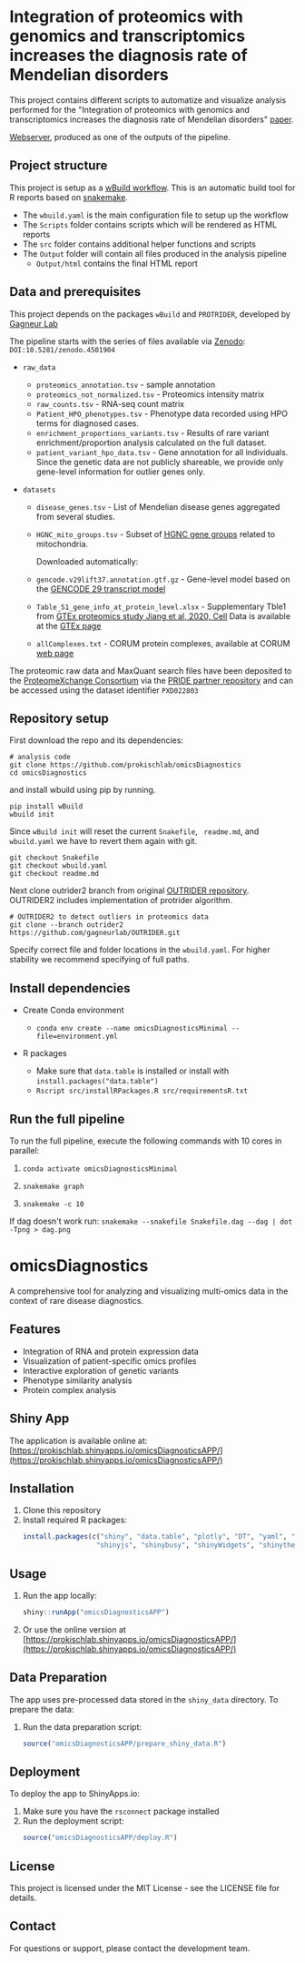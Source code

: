# Integration of proteomics with genomics and transcriptomics increases the diagnosis rate of Mendelian disorders

This project contains different scripts to automatize and visualize analysis performed for the "Integration of proteomics with genomics and transcriptomics increases the diagnosis rate of Mendelian disorders" [paper](https://www.medrxiv.org/content/10.1101/2021.03.09.21253187v1).

[Webserver](https://prokischlab.github.io/omicsDiagnostics/#readme.html), produced as one of the outputs of the pipeline. 

## Project structure

This project is setup as a [wBuild workflow](https://github.com/gagneurlab/wBuild). This is an automatic build tool for R reports based on [snakemake](https://snakemake.readthedocs.io/en/stable/).

* The `wbuild.yaml` is the main configuration file to setup up the workflow
* The `Scripts` folder contains scripts which will be rendered as HTML reports
* The `src` folder contains additional helper functions and scripts
* The `Output` folder will contain all files produced in the analysis pipeline
    * `Output/html` contains the final HTML report

## Data and prerequisites 

This project depends on the packages `wBuild` and `PROTRIDER`, developed by [Gagneur Lab](https://github.com/gagneurlab) 

The pipeline starts with the series of files available via [Zenodo](https://zenodo.org/record/4501904): `DOI:10.5281/zenodo.4501904`

* `raw_data`
  * `proteomics_annotation.tsv` - sample annotation
  * `proteomics_not_normalized.tsv` - Proteomics intensity matrix
  * `raw_counts.tsv` - RNA-seq count matrix
  * `Patient_HPO_phenotypes.tsv` - Phenotype data recorded using HPO terms for diagnosed cases.
  * `enrichment_proportions_variants.tsv` - Results of rare variant enrichment/proportion analysis calculated on the full dataset.
  * `patient_variant_hpo_data.tsv` - Gene annotation for all individuals. 
    Since the genetic data are not publicly shareable, we provide only gene-level information for outlier genes only.


* `datasets`
  * `disease_genes.tsv` - List of Mendelian disease genes aggregated from several studies.
  * `HGNC_mito_groups.tsv` - Subset of [HGNC gene groups](https://www.genenames.org/tools/search/#!/groups?query=mitochondrial) related to mitochondria.
  
     Downloaded automatically:
  * `gencode.v29lift37.annotation.gtf.gz` - Gene-level model based on the [GENCODE 29 transcript model](ftp://ftp.ebi.ac.uk/pub/databases/gencode/Gencode_human/release_29/GRCh37_mapping/gencode.v29lift37.annotation.gtf.gz) 
  * `Table_S1_gene_info_at_protein_level.xlsx` - Supplementary Tble1 from [GTEx proteomics study Jiang et al, 2020, Cell](https://www.cell.com/cell/fulltext/S0092-8674(20)31078-3?_returnURL=https%3A%2F%2Flinkinghub.elsevier.com%2Fretrieve%2Fpii%2FS0092867420310783%3Fshowall%3Dtrue)
  Data is available at the [GTEx page](https://storage.googleapis.com/gtex_egtex/proteomics/Table_S1_gene_info_at_protein_level.xlsx)
  * `allComplexes.txt` - CORUM protein complexes, available at CORUM [web page](http://mips.helmholtz-muenchen.de/corum/download/allComplexes.txt.zip)

The proteomic raw data and MaxQuant search files have been deposited to the [ProteomeXchange Consortium](http://proteomecentral.proteomexchange.org) via the [PRIDE partner repository](https://www.ebi.ac.uk/pride/archive/projects/PXD022803) and can be accessed using the dataset identifier `PXD022803`

## Repository setup

First download the repo and its dependencies:

```
# analysis code
git clone https://github.com/prokischlab/omicsDiagnostics
cd omicsDiagnostics
```

and install wbuild using pip by running.

```
pip install wBuild
wbuild init
```

Since `wBuild init` will reset the current `Snakefile`, ` readme.md`, and `wbuild.yaml` we have to revert them again with git.

```
git checkout Snakefile
git checkout wbuild.yaml
git checkout readme.md
```

Next clone outrider2 branch from original [OUTRIDER repository](https://github.com/gagneurlab/OUTRIDER/tree/outrider2). 
OUTRIDER2 includes implementation of protrider algorithm.

```
# OUTRIDER2 to detect outliers in proteomics data 
git clone --branch outrider2 https://github.com/gagneurlab/OUTRIDER.git
```



Specify correct file and folder locations in the `wbuild.yaml`.
For higher stability we recommend specifying of full paths. 


## Install dependencies
* Create Conda environment
  * `conda env create --name omicsDiagnosticsMinimal --file=environment.yml`

* R packages
  * Make sure that `data.table` is installed or install with `install.packages("data.table")`
  * `Rscript src/installRPackages.R src/requirementsR.txt`





## Run the full pipeline
To run the full pipeline, execute the following commands with 10 cores in parallel:

1) `conda activate omicsDiagnosticsMinimal`

2) `snakemake graph`

3) `snakemake -c 10`

If dag doesn't work run: `snakemake --snakefile Snakefile.dag --dag | dot -Tpng > dag.png`

# omicsDiagnostics

A comprehensive tool for analyzing and visualizing multi-omics data in the context of rare disease diagnostics.

## Features

- Integration of RNA and protein expression data
- Visualization of patient-specific omics profiles
- Interactive exploration of genetic variants
- Phenotype similarity analysis
- Protein complex analysis

## Shiny App

The application is available online at: [https://prokischlab.shinyapps.io/omicsDiagnosticsAPP/](https://prokischlab.shinyapps.io/omicsDiagnosticsAPP/)

## Installation

1. Clone this repository
2. Install required R packages:
   ```R
   install.packages(c("shiny", "data.table", "plotly", "DT", "yaml", "gganatogram", 
                     "shinyjs", "shinybusy", "shinyWidgets", "shinythemes", "tippy", "bslib"))
   ```

## Usage

1. Run the app locally:
   ```R
   shiny::runApp("omicsDiagnosticsAPP")
   ```

2. Or use the online version at [https://prokischlab.shinyapps.io/omicsDiagnosticsAPP/](https://prokischlab.shinyapps.io/omicsDiagnosticsAPP/)

## Data Preparation

The app uses pre-processed data stored in the `shiny_data` directory. To prepare the data:

1. Run the data preparation script:
   ```R
   source("omicsDiagnosticsAPP/prepare_shiny_data.R")
   ```

## Deployment

To deploy the app to ShinyApps.io:

1. Make sure you have the `rsconnect` package installed
2. Run the deployment script:
   ```R
   source("omicsDiagnosticsAPP/deploy.R")
   ```

## License

This project is licensed under the MIT License - see the LICENSE file for details.

## Contact

For questions or support, please contact the development team.